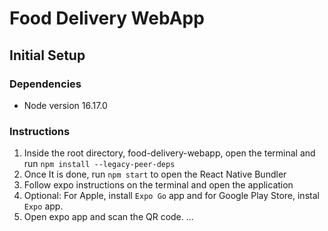 # Food Delivery WebApp
## Initial Setup
### Dependencies
- Node version 16.17.0
### Instructions
1. Inside the root directory, food-delivery-webapp, open the terminal and run `npm install --legacy-peer-deps`
2. Once It is done, run `npm start` to open the React Native Bundler
3. Follow expo instructions on the terminal and open the application
4. Optional: For Apple, install `Expo Go` app and for Google Play Store, instal `Expo` app.
4. Open expo app and scan the QR code.
...